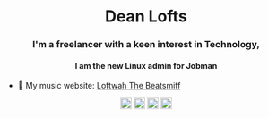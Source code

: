 <h1 align="center">Dean Lofts</h1>
<h3 align="center">I'm a freelancer with a keen interest in Technology,</h3>
<h4 align="center">I am the new Linux admin for Jobman</h4>

- 🎵 My music website: [Loftwah The Beatsmiff](https://www.beatsmiff.com)

<p align="center">
<a href="https://twitter.com/loftwah" target="blank"><img align="center" src="https://cdn.jsdelivr.net/npm/simple-icons@3.0.1/icons/twitter.svg" alt="ruxton" height="20" width="20" /></a>
<a href="https://linkedin.com/in/deanlofts" target="blank"><img align="center" src="https://cdn.jsdelivr.net/npm/simple-icons@3.0.1/icons/linkedin.svg" alt="ruxtonau" height="20" width="20" /></a>
<a href="https://fb.com/loftwahthebeatsmiff" target="blank"><img align="center" src="https://cdn.jsdelivr.net/npm/simple-icons@3.0.1/icons/facebook.svg" alt="greg.tangey" height="20" width="20" /></a>
<a href="https://instagram.com/loftwah" target="blank"><img align="center" src="https://cdn.jsdelivr.net/npm/simple-icons@3.0.1/icons/instagram.svg" alt="rhythmnpoetry" height="20" width="20" /></a>
</p>
